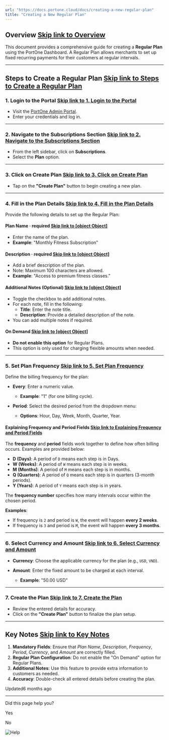 ```yaml
---
url: "https://docs.portone.cloud/docs/creating-a-new-regular-plan"
title: "Creating a New Regular Plan"
---
```


## Overview   [Skip link to Overview](https://docs.portone.cloud/docs/creating-a-new-regular-plan\#overview)

This document provides a comprehensive guide for creating a **Regular Plan** using the PortOne Dashboard. A Regular Plan allows merchants to set up fixed recurring payments for their customers at regular intervals.

* * *

## Steps to Create a Regular Plan   [Skip link to Steps to Create a Regular Plan](https://docs.portone.cloud/docs/creating-a-new-regular-plan\#steps-to-create-a-regular-plan)

### 1\. Login to the Portal   [Skip link to 1. Login to the Portal](https://docs.portone.cloud/docs/creating-a-new-regular-plan\#1-login-to-the-portal)

- Visit the [PortOne Admin Portal](https://admin.portone.cloud/).
- Enter your credentials and log in.

* * *

### 2\. Navigate to the Subscriptions Section   [Skip link to 2. Navigate to the Subscriptions Section](https://docs.portone.cloud/docs/creating-a-new-regular-plan\#2-navigate-to-the-subscriptions-section)

- From the left sidebar, click on **Subscriptions**.
- Select the **Plan** option.

* * *

### 3\. Click on Create Plan   [Skip link to 3. Click on Create Plan](https://docs.portone.cloud/docs/creating-a-new-regular-plan\#3-click-on-create-plan)

- Tap on the **"Create Plan"** button to begin creating a new plan.

* * *

### 4\. Fill in the Plan Details   [Skip link to 4. Fill in the Plan Details](https://docs.portone.cloud/docs/creating-a-new-regular-plan\#4-fill-in-the-plan-details)

Provide the following details to set up the Regular Plan:

#### **Plan Name** · required   [Skip link to [object Object]](https://docs.portone.cloud/docs/creating-a-new-regular-plan\#plan-name-%C2%B7-span-stylecolorredrequiredspan)

- Enter the name of the plan.
- **Example**: "Monthly Fitness Subscription"

#### **Description** · required   [Skip link to [object Object]](https://docs.portone.cloud/docs/creating-a-new-regular-plan\#description-%C2%B7-span-stylecolorredrequiredspan)

- Add a brief description of the plan.
- Note: Maximum 100 characters are allowed.
- **Example**: "Access to premium fitness classes."

#### **Additional Notes** (Optional)   [Skip link to [object Object]](https://docs.portone.cloud/docs/creating-a-new-regular-plan\#additional-notes-optional)

- Toggle the checkbox to add additional notes.
- For each note, fill in the following:
  - **Title**: Enter the note title.
  - **Description**: Provide a detailed description of the note.
- You can add multiple notes if required.

#### **On Demand**   [Skip link to [object Object]](https://docs.portone.cloud/docs/creating-a-new-regular-plan\#on-demand)

- **Do not enable this option** for Regular Plans.
- This option is only used for charging flexible amounts when needed.

* * *

### 5\. Set Plan Frequency   [Skip link to 5. Set Plan Frequency](https://docs.portone.cloud/docs/creating-a-new-regular-plan\#5-set-plan-frequency)

Define the billing frequency for the plan:

- **Every**: Enter a numeric value.

  - **Example**: "1" (for one billing cycle).
- **Period**: Select the desired period from the dropdown menu:

  - **Options**: Hour, Day, Week, Month, Quarter, Year.

#### Explaining Frequency and Period Fields   [Skip link to Explaining Frequency and Period Fields](https://docs.portone.cloud/docs/creating-a-new-regular-plan\#explaining-frequency-and-period-fields)

The **frequency** and **period** fields work together to define how often billing occurs. Examples are provided below:

- **D (Days)**: A period of `D` means each step is in Days.
- **W (Weeks)**: A period of `W` means each step is in weeks.
- **M (Months)**: A period of `M` means each step is in months.
- **Q (Quarters)**: A period of `Q` means each step is in quarters (3-month periods).
- **Y (Years)**: A period of `Y` means each step is in years.

The **frequency number** specifies how many intervals occur within the chosen period.

**Examples**:

- If frequency is `2` and period is `W`, the event will happen **every 2 weeks**.
- If frequency is `3` and period is `M`, the event will happen **every 3 months**.

* * *

### 6\. Select Currency and Amount   [Skip link to 6. Select Currency and Amount](https://docs.portone.cloud/docs/creating-a-new-regular-plan\#6-select-currency-and-amount)

- **Currency**: Choose the applicable currency for the plan (e.g., `USD`, `VND`).
- **Amount**: Enter the fixed amount to be charged at each interval.

  - **Example**: "50.00 USD"

* * *

### 7\. Create the Plan   [Skip link to 7. Create the Plan](https://docs.portone.cloud/docs/creating-a-new-regular-plan\#7-create-the-plan)

- Review the entered details for accuracy.
- Click on the **"Create Plan"** button to finalize the plan setup.

* * *

## Key Notes   [Skip link to Key Notes](https://docs.portone.cloud/docs/creating-a-new-regular-plan\#key-notes)

1. **Mandatory Fields**: Ensure that _Plan Name_, _Description_, _Frequency_, _Period_, _Currency_, and _Amount_ are correctly filled.
2. **Regular Plan Configuration**: Do not enable the "On Demand" option for Regular Plans.
3. **Additional Notes**: Use this feature to provide extra information to customers as needed.
4. **Accuracy**: Double-check all entered details before creating the plan.

Updated6 months ago

* * *

Did this page help you?

Yes

No

![Help](https://cdn.jsdelivr.net/gh/iamport-intl/portone-devx-chatbot-widget@production/public/chat-intro1.svg)